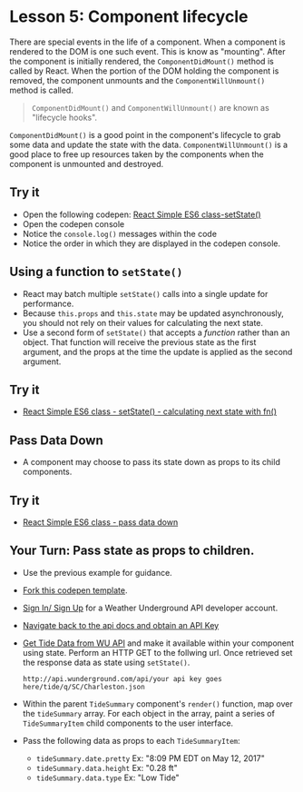 # Lesson 5: Component lifecycle

There are special events in the life of a component.  When a component is rendered to the DOM is one such event.  This is know as "mounting".  After the component is initially rendered, the `ComponentDidMount()` method is called by React.  When the portion of the DOM holding the component is removed, the component unmounts and the `ComponentWillUnmount()` method is called.

>  `ComponentDidMount()` and `ComponentWillUnmount()` are known as "lifecycle hooks".

`ComponentDidMount()` is a good point in the component's lifecycle to grab some data and update the state with the data. `ComponentWillUnmount()` is a good place to free up resources taken by the components when the component is unmounted and destroyed.

## Try it

- Open the following codepen: [React Simple ES6 class-setState()](http://codepen.io/tripott/pen/YVeMQL?editors=0011)
- Open the codepen console
- Notice the `console.log()` messages within the code
- Notice the order in which they are displayed in the codepen console.

##  Using a function to `setState()`

- React may batch multiple `setState()` calls into a single update for performance.
- Because `this.props` and `this.state` may be updated asynchronously, you should not rely on their values for calculating the next state.
- Use a second form of `setState()` that accepts a _function_ rather than an object. That function will receive the previous state as the first argument, and the props at the time the update is applied as the second argument.

## Try it

- [React  Simple ES6 class - setState() - calculating next state with fn()](http://codepen.io/tripott/pen/eWMWdG?editors=0011)

## Pass Data Down

- A component may choose to pass its state down as props to its child components.

## Try it

- [React  Simple ES6 class - pass data down](http://codepen.io/tripott/pen/KmovdL?editors=1010)

## Your Turn: Pass state as props to children.

- Use the previous example for guidance.
- [Fork this codepen template](http://codepen.io/tripott/pen/YVLNBG?editors=0011).
- [Sign In/ Sign Up](https://www.wunderground.com/weather/api) for a Weather Underground API developer account.
- [Navigate back to the api docs and obtain an API Key](https://www.wunderground.com/weather/api)
- [Get Tide Data from WU API](https://www.wunderground.com/weather/api/d/docs?d=data/tide) and make it available within your component using state.  Perform an HTTP GET to the follwing url.  Once retrieved  set the response data as state using `setState()`.

	```
	http://api.wunderground.com/api/your api key goes here/tide/q/SC/Charleston.json
	```
- Within the parent `TideSummary` component's `render()` function, map over the `tideSummary` array. For each object in the array,  paint a series of `TideSummaryItem` child components to the user interface.
- Pass the following data as props to each `TideSummaryItem`:
	- `tideSummary.date.pretty` Ex: "8:09 PM EDT on May 12, 2017"
	- `tideSummary.data.height` Ex: "0.28 ft"
	- `tideSummary.data.type` Ex: "Low Tide"
